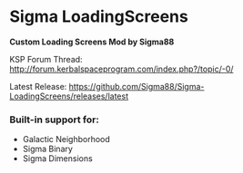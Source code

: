 # Sigma LoadingScreens

**Custom Loading Screens Mod by Sigma88**


KSP Forum Thread: http://forum.kerbalspaceprogram.com/index.php?/topic/-0/

Latest Release: https://github.com/Sigma88/Sigma-LoadingScreens/releases/latest



### Built-in support for:

- Galactic Neighborhood
- Sigma Binary
- Sigma Dimensions
